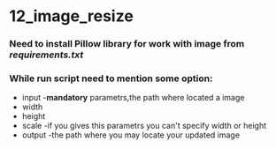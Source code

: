 # 12_image_resize

### Need to install **Pillow** library for work with image from *requirements.txt*
### While run script need to mention some option:
- input -**mandatory** parametrs,the path where located a image 
- width 
- height
- scale -if you gives this parametrs you can't specify width or height
- output -the path where you may locate your updated image